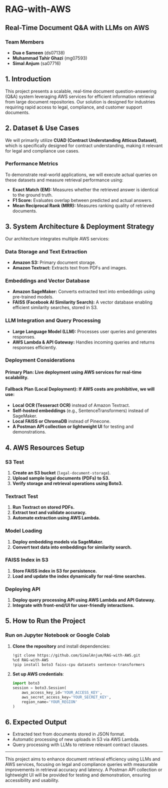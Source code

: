 # RAG-with-AWS

## Real-Time Document Q&A with LLMs on AWS

### Team Members
- **Dua e Sameen** (ds07138)
- **Muhammad Tahir Ghazi** (mg07593)
- **Simal Anjum** (sa07716)

## 1. Introduction
This project presents a scalable, real-time document question-answering (Q&A) system leveraging AWS services for efficient information retrieval from large document repositories. Our solution is designed for industries requiring rapid access to legal, compliance, and customer support documents.

## 2. Dataset & Use Cases
We will primarily utilize **CUAD (Contract Understanding Atticus Dataset)**, which is specifically designed for contract understanding, making it relevant for legal and compliance use cases.

### **Performance Metrics**
To demonstrate real-world applications, we will execute actual queries on these datasets and measure retrieval performance using:
- **Exact Match (EM):** Measures whether the retrieved answer is identical to the ground truth.
- **F1 Score:** Evaluates overlap between predicted and actual answers.
- **Mean Reciprocal Rank (MRR):** Measures ranking quality of retrieved documents.

## 3. System Architecture & Deployment Strategy
Our architecture integrates multiple AWS services:

### **Data Storage and Text Extraction**
- **Amazon S3:** Primary document storage.
- **Amazon Textract:** Extracts text from PDFs and images.

### **Embeddings and Vector Database**
- **Amazon SageMaker:** Converts extracted text into embeddings using pre-trained models.
- **FAISS (Facebook AI Similarity Search):** A vector database enabling efficient similarity searches, stored in S3.

### **LLM Integration and Query Processing**
- **Large Language Model (LLM):** Processes user queries and generates responses.
- **AWS Lambda & API Gateway:** Handles incoming queries and returns responses efficiently.

### **Deployment Considerations**
#### **Primary Plan:** Live deployment using AWS services for real-time scalability.
#### **Fallback Plan (Local Deployment):** If AWS costs are prohibitive, we will use:
- **Local OCR (Tesseract OCR)** instead of Amazon Textract.
- **Self-hosted embeddings** (e.g., SentenceTransformers) instead of SageMaker.
- **Local FAISS or ChromaDB** instead of Pinecone.
- **A Postman API collection or lightweight UI** for testing and demonstrations.

## 4. AWS Resources Setup
### **S3 Test**
1. **Create an S3 bucket** (`legal-document-storage`).
2. **Upload sample legal documents (PDFs) to S3.**
3. **Verify storage and retrieval operations using Boto3.**

### **Textract Test**
1. **Run Textract on stored PDFs.**
2. **Extract text and validate accuracy.**
3. **Automate extraction using AWS Lambda.**

### **Model Loading**
1. **Deploy embedding models via SageMaker.**
2. **Convert text data into embeddings for similarity search.**

### **FAISS Index in S3**
1. **Store FAISS index in S3 for persistence.**
2. **Load and update the index dynamically for real-time searches.**

### **Deploying API**
1. **Deploy query processing API using AWS Lambda and API Gateway.**
2. **Integrate with front-end/UI for user-friendly interactions.**

## 5. How to Run the Project
### **Run on Jupyter Notebook or Google Colab**
1. **Clone the repository** and install dependencies:
   ```sh
   !git clone https://github.com/SimalAnjum/RAG-with-AWS.git
   %cd RAG-with-AWS
   !pip install boto3 faiss-cpu datasets sentence-transformers
   ```
2. **Set up AWS credentials**:
   ```python
   import boto3
   session = boto3.Session(
       aws_access_key_id='YOUR_ACCESS_KEY',
       aws_secret_access_key='YOUR_SECRET_KEY',
       region_name='YOUR_REGION'
   )
   ```

## 6. Expected Output
- Extracted text from documents stored in JSON format.
- Automatic processing of new uploads in S3 via AWS Lambda.
- Query processing with LLMs to retrieve relevant contract clauses.

---
This project aims to enhance document retrieval efficiency using LLMs and AWS services, focusing on legal and compliance queries with measurable improvements in retrieval accuracy and latency. A Postman API collection or lightweight UI will be provided for testing and demonstration, ensuring accessibility and usability.

